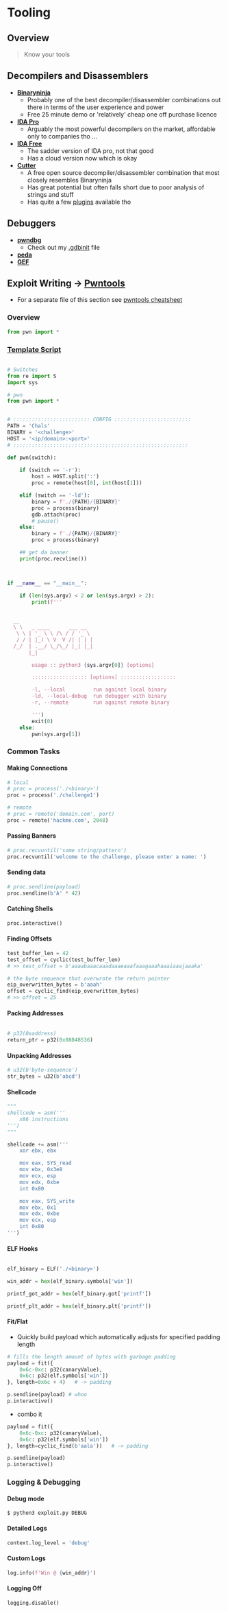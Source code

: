 # Tooling

## Overview

> Know your tools

## Decompilers and Disassemblers

+ [**Binaryninja**](https://binary.ninja/)
    + Probably one of the best decompiler/disassembler combinations out there in terms of the user experience and power
    + Free 25 minute demo or 'relatively' cheap one off purchase licence 
+ [**IDA Pro**](https://hex-rays.com/IDA-pro/)
    + Arguably the most powerful decompilers on the market, affordable only to companies tho ...
+ [**IDA Free**](https://hex-rays.com/ida-free/)
    + The sadder version of IDA pro, not that good
    + Has a cloud version now which is okay
+ [**Cutter**](https://cutter.re)
    + A free open source decompiler/disassembler combination that most closely resembles Binaryninja
    + Has great potential but often falls short due to poor analysis of strings and stuff
    + Has quite a few [plugins](https://github.com/rizinorg/cutter-plugins) available tho

## Debuggers

+ [**pwndbg**](https://pwndbg.re/)
    + Check out my [.gdbinit](./Templates/.gdbinit) file
+ [**peda**](https://github.com/longld/peda)
+ [**GEF**](https://gef.readthedocs.io/en/master/)


## Exploit Writing -> [Pwntools](./PwntoolsCheatsheet.md)

+ For a separate file of this section see [pwntools cheatsheet](./PwntoolsCheatsheet.md)



### Overview

```python
from pwn import *
```

### [Template Script](./Templates/pwn.py)

```python

# Switches
from re import S
import sys

# pwn
from pwn import *


# ::::::::::::::::::::::::: CONFIG :::::::::::::::::::::::::
PATH = 'Chals'
BINARY = '<challenge>'
HOST = '<ip/domain>:<port>'
# :::::::::::::::::::::::::::::::::::::::::::::::::::::::::

def pwn(switch):
    
    if (switch == '-r'):
        host = HOST.split(':')
        proc = remote(host[0], int(host[1]))

    elif (switch == '-ld'):
        binary = f'./{PATH}/{BINARY}'
        proc = process(binary)
        gdb.attach(proc)
        # pause()
    else:
        binary = f'./{PATH}/{BINARY}'
        proc = process(binary)

    ## get da banner
    print(proc.recvline())



if __name__ == "__main__":

    if (len(sys.argv) < 2 or len(sys.argv) > 2):
        print(f'''

        
  __                        
  \ \   _ ____      ___ __  
   \ \ | '_ \ \ /\ / / '_ \ 
   / / | |_) \ V  V /| | | |
  /_/  | .__/ \_/\_/ |_| |_|
       |_|                  

        usage :: python3 {sys.argv[0]} [options]

        :::::::::::::::::: [options] ::::::::::::::::::

        -l, --local         run against local binary
        -ld, --local-debug  run debugger with binary
        -r, --remote        run against remote binary 

        ''')
        exit(0)
    else:
        pwn(sys.argv[1])

```


### Common Tasks

#### Making Connections

```python
# local
# proc = process('./<binary>')
proc = process('./challenge1')

# remote
# proc = remote('domain.com', port)
proc = remote('hackme.com', 2048)
```

#### Passing Banners

```python
# proc.recvuntil('some string/pattern')
proc.recvuntil('welcome to the challenge, please enter a name: ')
```

#### Sending data

```python
# proc.sendline(payload)
proc.sendline(b'A' * 42)
```

#### Catching Shells

```python
proc.interactive()
```

#### Finding Offsets

```python
test_buffer_len = 42
test_offset = cyclic(test_buffer_len)
# >> test_offset = b'aaaabaaacaaadaaaeaaafaaagaaahaaaiaaajaaaka'

# the byte sequence that overwrote the return pointer
eip_overwritten_bytes = b'aaah'
offset = cyclic_find(eip_overwritten_bytes)
# >> offset = 25
```

#### Packing Addresses

```python

# p32(0xaddress)
return_ptr = p32(0x08048536)
```

#### Unpacking Addresses

```python
# u32(b'byte-sequence')
str_bytes = u32(b'abcd')
```

#### Shellcode

```python
"""
shellcode = asm('''
    x86 instructions
''')
"""

shellcode += asm('''
	xor ebx, ebx

    mov eax, SYS_read
    mov ebx, 0x3e8
    mov ecx, esp
    mov edx, 0xbe
    int 0x80

    mov eax, SYS_write
    mov ebx, 0x1
    mov edx, 0xbe
    mov ecx, esp
    int 0x80
''')
```

#### ELF Hooks

```python

elf_binary = ELF('./<binary>')

win_addr = hex(elf_binary.symbols['win'])

printf_got_addr = hex(elf_binary.got['printf'])

printf_plt_addr = hex(elf_binary.plt['printf'])
```

#### Fit/Flat

+ Quickly build payload which automatically adjusts for specified padding length

```python
# fills the length amount of bytes with garbage padding
payload = fit({
    0x6c-0xc: p32(canaryValue),
    0x6c: p32(elf.symbols['win'])
}, length=0x6c + 4)   # -> padding

p.sendline(payload) # whoo
p.interactive()

```

+ combo it

```python
payload = fit({
    0x6c-0xc: p32(canaryValue),
    0x6c: p32(elf.symbols['win'])
}, length=cyclic_find(b'aala'))   # -> padding

p.sendline(payload)
p.interactive()
```


### Logging & Debugging

#### Debug mode

```shell
$ python3 exploit.py DEBUG
```

#### Detailed Logs

```python
context.log_level = 'debug'
```

#### Custom Logs

```python
log.info(f'Win @ {win_addr}')
```

#### Logging Off

```python
logging.disable()
```
